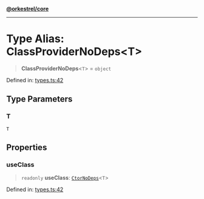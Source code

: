[**@orkestrel/core**](../index.md)

***

# Type Alias: ClassProviderNoDeps\<T\>

> **ClassProviderNoDeps**\<`T`\> = `object`

Defined in: [types.ts:42](https://github.com/orkestrel/core/blob/7cc3e19bc4a1e6f96f153d7b931686981208a465/src/types.ts#L42)

## Type Parameters

### T

`T`

## Properties

### useClass

> `readonly` **useClass**: [`CtorNoDeps`](CtorNoDeps.md)\<`T`\>

Defined in: [types.ts:42](https://github.com/orkestrel/core/blob/7cc3e19bc4a1e6f96f153d7b931686981208a465/src/types.ts#L42)
